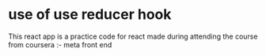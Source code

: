 # use of use reducer hook
This react app is a practice code for react made during attending the course from coursera :- meta front end

